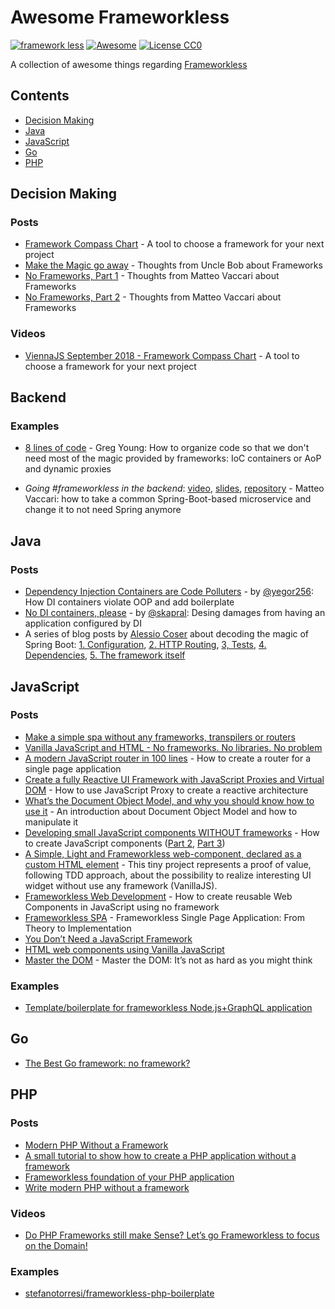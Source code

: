 # Awesome Frameworkless 

[![framework less](http://frameworklessmovement.org/img/frameworkless__badge-github.svg)](https://github.com/frameworkless-movement/manifesto)
[![Awesome](https://cdn.rawgit.com/sindresorhus/awesome/d7305f38d29fed78fa85652e3a63e154dd8e8829/media/badge.svg)](https://github.com/sindresorhus/awesome)
[![License CC0](https://img.shields.io/badge/License-CC0-lightgrey.svg)](https://creativecommons.org/publicdomain/zero/1.0/)



A collection of awesome things regarding [Frameworkless](https://github.com/frameworkless-movement/manifesto)

## Contents
* [Decision Making](#decision-making)
* [Java](#java)
* [JavaScript](#javascript)
* [Go](#go)
* [PHP](#php)

## Decision Making

### Posts

* [Framework Compass Chart](https://medium.com/@TheStrazz86/framework-compass-chart-d3851c25b45d) - A tool to choose a framework for your next project
* [Make the Magic go away](https://blog.cleancoder.com/uncle-bob/2015/08/06/LetTheMagicDie.html) - Thoughts from Uncle Bob about Frameworks
* [No Frameworks, Part 1](http://matteo.vaccari.name/blog/archives/1019) - Thoughts from Matteo Vaccari about Frameworks
* [No Frameworks, Part 2](http://matteo.vaccari.name/blog/archives/1022) - Thoughts from Matteo Vaccari about Frameworks

### Videos

* [ViennaJS September 2018 - Framework Compass Chart](https://youtu.be/buFMbKRAUs8) - A tool to choose a framework for your next project


## Backend

### Examples

 * [8 lines of code](https://www.infoq.com/presentations/8-lines-code-refactoring/) - Greg Young: How to organize code so that we don't need most of the magic provided by frameworks: IoC containers or AoP and dynamic proxies

 * *Going #frameworkless in the backend*: [video](https://www.youtube.com/watch?v=hepg9freOxg), [slides](https://www.slideshare.net/xpmatteo/going-frameworkless-in-the-backend), [repository](https://github.com/xpmatteo/frameworkless-hangman) - Matteo Vaccari: how to take a common Spring-Boot-based microservice and change it to not need Spring anymore

## Java

### Posts
* [Dependency Injection Containers are Code Polluters](https://www.yegor256.com/2014/10/03/di-containers-are-evil.html) - by [@yegor256](https://github.com/yegor256): How DI containers violate OOP and add boilerplate
* [No DI containers, please](https://www.pragmaticobjects.com/chapters/007_di_containers.html) - by [@skapral](https://github.com/skapral/): Desing damages from having an application configured by DI
* A series of blog posts by [Alessio Coser](https://www.alessiocoser.com/) about decoding the magic of Spring Boot: [1. Configuration](https://www.alessiocoser.com/escaping-the-magic-of-the-frameworks-1-configuration/), [2. HTTP Routing](https://www.alessiocoser.com/escaping-the-magic-of-the-frameworks-2-http-routing/), [3, Tests](https://www.alessiocoser.com/escaping-the-magic-of-the-frameworks-3-tests/), [4. Dependencies](https://www.alessiocoser.com/escaping-the-magic-of-the-frameworks-4-dependencies/), [5. The framework itself](https://www.alessiocoser.com/escaping-the-magic-of-the-frameworks-5-the-framework/)

## JavaScript

### Posts

* [Make a simple spa without any frameworks, transpilers or routers](https://dev.to/rishavs/making-a-single-page-app-in-ye-good-olde-js-es6-3eng)
* [Vanilla JavaScript and HTML - No frameworks. No libraries. No problem](https://dev.to/pluralsight/vanilla-javascript-and-html-no-frameworks-no-libraries-no-problem-2n99)
* [A modern JavaScript router in 100 lines](http://krasimirtsonev.com/blog/article/A-modern-JavaScript-router-in-100-lines-history-api-pushState-hash-url) - How to create a router for a single page application
* [Create a fully Reactive UI Framework with JavaScript Proxies and Virtual DOM](https://medium.com/@TheStrazz86/create-a-fully-reactive-ui-framework-with-javascript-proxies-and-virtual-dom-c6fb28253776) - How to use JavaScript Proxy to create a reactive architecture
* [What’s the Document Object Model, and why you should know how to use it](https://medium.freecodecamp.org/whats-the-document-object-model-and-why-you-should-know-how-to-use-it-1a2d0bc5429d) - An introduction about Document Object Model and how to manipulate it
* [Developing small JavaScript components WITHOUT frameworks](https://jack.ofspades.com/developing-small-javascript-components-without-frameworks/) - How to create JavaScript components ([Part 2](https://jack.ofspades.com/frameworkless-javascript-part-2-templates-and-rendering/), [Part 3](https://jack.ofspades.com/frameworkless-javascript-part-3-one-way-data-binding/))
* [A Simple, Light and Frameworkless web-component, declared as a custom HTML element](https://github.com/vpellegrino/parking-widget) - This tiny project represents a proof of value, following TDD approach, about the possibility to realize interesting UI widget without use any framework (VanillaJS).
* [Frameworkless Web Development](https://dev.to/misomir/frameworkless-web-development-3n2h) - How to create reusable Web Components in JavaScript using no framework
* [Frameworkless SPA](https://medium.com/@a.jafari.90/framework-less-single-page-application-a547325f6e0c) - Frameworkless Single Page Application: From Theory to Implementation
* [You Don’t Need a JavaScript Framework](https://medium.com/better-programming/you-dont-need-a-javascript-framework-df2a36c2dd0a)
* [HTML web components using Vanilla JavaScript](https://ayushgp.github.io/html-web-components-using-vanilla-js/)
* [Master the DOM](https://medium.com/re-dom/master-the-dom-bc1a2a06089b) - Master the DOM: It’s not as hard as you might think

### Examples
* [Template/boilerplate for frameworkless Node.js+GraphQL application](https://github.com/app/node-graphql-frameworkless)


## Go
* [The Best Go framework: no framework?](https://threedots.tech/post/best-go-framework/)

## PHP

### Posts

* [Modern PHP Without a Framework](https://kevinsmith.io/modern-php-without-a-framework)
* [A small tutorial to show how to create a PHP application without a framework](https://github.com/PatrickLouys/no-framework-tutorial)
* [Frameworkless foundation of your PHP application](https://lessthan12ms.com/frameworkless-foundation-of-your-php-application.html)
* [Write modern PHP without a framework](https://medium.com/@dhgouveia/write-modern-php-without-framework-d244d8ca2b50)

### Videos

* [Do PHP Frameworks still make Sense? Let’s go Frameworkless to focus on the Domain!](https://www.youtube.com/watch?v=-vFouRoxgsk)

### Examples
* [stefanotorresi/frameworkless-php-boilerplate](https://github.com/stefanotorresi/frameworkless-php-boilerplate)
